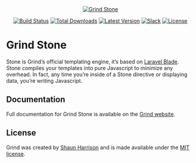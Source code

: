 <p align="center"><a href="https://grind.rocks"><img src="https://s3.amazonaws.com/assets.grind.rocks/docs/img/grind-stone.svg" alt="Grind Stone" /></a></p>

<p align="center">
<a href="https://travis-ci.org/grindjs/stone"><img src="https://img.shields.io/travis/grindjs/stone.svg" alt="Build Status"></a>
<a href="https://www.npmjs.com/package/grind-stone"><img src="https://img.shields.io/npm/dt/grind-stone.svg" alt="Total Downloads"></a>
<a href="https://www.npmjs.com/package/grind-stone"><img src="https://img.shields.io/npm/v/grind-stone.svg" alt="Latest Version"></a>
<a href="https:/grind.chat"><img src="https://grind.chat/badge.svg" alt="Slack"></a>
<a href="https://www.npmjs.com/package/grind-stone"><img src="https://img.shields.io/npm/l/grind-stone.svg" alt="License"></a>
</p>

# Grind Stone

Stone is Grind‘s official templating engine, it’s based on [Laravel Blade](https://laravel.com/docs/master/blade).  Stone compiles your templates into pure Javascript to minimize any overhead.  In fact, any time you’re inside of a Stone directive or displaying data, you’re writing Javascript.

## Documentation

Full documentation for Grind Stone is available on the [Grind website](https://grind.rocks/docs/guides/stone).

## License

Grind was created by [Shaun Harrison](https://github.com/shnhrrsn) and is made available under the [MIT license](LICENSE).

